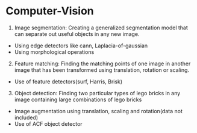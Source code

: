 # Computer-Vision

1. Image segmentation: Creating a generalized segmentation model that can separate out useful objects in any new image.
  - Using edge detectors like cann, Laplacia-of-gaussian
  - Using morphological operations


2. Feature matching: Finding the matching points of one image in another image that has been transformed using translation, rotation or scaling.
  - Use of feature detectors(surf, Harris, Brisk)
  

3. Object detection: Finding two particular types of lego bricks in any image containing large combinations of lego bricks
  - Image augmentation using translation, scaling and rotation(data not included)
  - Use of ACF object detector
